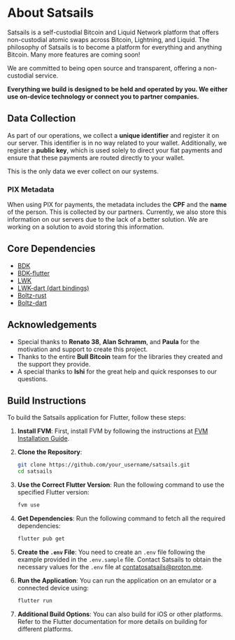 
# About Satsails

Satsails is a self-custodial Bitcoin and Liquid Network platform that offers non-custodial atomic swaps across Bitcoin, Lightning, and Liquid. The philosophy of Satsails is to become a platform for everything and anything Bitcoin. Many more features are coming soon!

We are committed to being open source and transparent, offering a non-custodial service.

**Everything we build is designed to be held and operated by you. We either use on-device technology or connect you to partner companies.**

## Data Collection

As part of our operations, we collect a **unique identifier** and register it on our server. This identifier is in no way related to your wallet. Additionally, we register a **public key**, which is used solely to direct your fiat payments and ensure that these payments are routed directly to your wallet.

This is the only data we ever collect on our systems.

### PIX Metadata

When using PIX for payments, the metadata includes the **CPF** and the **name** of the person. This is collected by our partners. Currently, we also store this information on our servers due to the lack of a better solution. We are working on a solution to avoid storing this information.

## Core Dependencies

- [BDK](https://github.com/bitcoindevkit/bdk)
- [BDK-flutter](https://github.com/LtbLightning/bdk-flutter)
- [LWK](https://github.com/Blockstream/lwk)
- [LWK-dart (dart bindings)](https://github.com/SatoshiPortal/lwk-dart)
- [Boltz-rust](https://github.com/SatoshiPortal/boltz-rust)
- [Boltz-dart](https://github.com/SatoshiPortal/boltz-dart)

## Acknowledgements

- Special thanks to **Renato 38**, **Alan Schramm**, and **Paula** for the motivation and support to create this project.
- Thanks to the entire **Bull Bitcoin** team for the libraries they created and the support they provide.
- A special thanks to **Ishi** for the great help and quick responses to our questions.

## Build Instructions

To build the Satsails application for Flutter, follow these steps:

1. **Install FVM**:
   First, install FVM by following the instructions at [FVM Installation Guide](https://fvm.app/documentation/getting-started/installation).

2. **Clone the Repository**:
   ```bash
   git clone https://github.com/your_username/satsails.git
   cd satsails
   ```

3. **Use the Correct Flutter Version**:
   Run the following command to use the specified Flutter version:
   ```bash
   fvm use
   ```

4. **Get Dependencies**:
   Run the following command to fetch all the required dependencies:
   ```bash
   flutter pub get
   ```

5. **Create the `.env` File**:
   You need to create an `.env` file following the example provided in the `.env.sample` file. Contact Satsails to obtain the necessary values for the `.env` file at [contatosatsails@proton.me](mailto:contatosatsails@proton.me).

6. **Run the Application**:
   You can run the application on an emulator or a connected device using:
   ```bash
   flutter run
   ```

7. **Additional Build Options**:
   You can also build for iOS or other platforms. Refer to the Flutter documentation for more details on building for different platforms.

